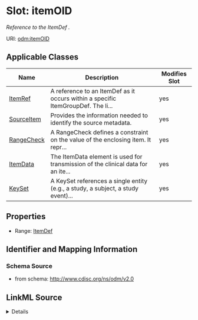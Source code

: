 # Slot: itemOID


_Reference to the ItemDef ._



URI: [odm:itemOID](http://www.cdisc.org/ns/odm/v2.0/itemOID)



<!-- no inheritance hierarchy -->




## Applicable Classes

| Name | Description | Modifies Slot |
| --- | --- | --- |
[ItemRef](ItemRef.md) | A reference to an ItemDef as it occurs within a specific ItemGroupDef. The li... |  yes  |
[SourceItem](SourceItem.md) | Provides the information needed to identify the source metadata. |  yes  |
[RangeCheck](RangeCheck.md) | A RangeCheck defines a constraint on the value of the enclosing item. It repr... |  yes  |
[ItemData](ItemData.md) | The ItemData element is used for transmission of the clinical data for an ite... |  yes  |
[KeySet](KeySet.md) | A KeySet references a single entity (e.g., a study, a subject, a study event)... |  yes  |







## Properties

* Range: [ItemDef](ItemDef.md)





## Identifier and Mapping Information







### Schema Source


* from schema: http://www.cdisc.org/ns/odm/v2.0




## LinkML Source

<details>
```yaml
name: itemOID
description: Reference to the ItemDef .
from_schema: http://www.cdisc.org/ns/odm/v2.0
rank: 1000
alias: itemOID
domain_of:
- ItemRef
- SourceItem
- RangeCheck
- ItemData
- KeySet
range: ItemDef

```
</details>